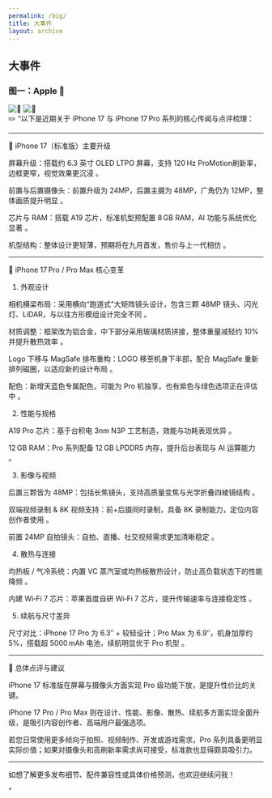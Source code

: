 ```yaml
---
permalink: /big/
title: 大事件
layout: archive
---
```

## 大事件

### 图一：Apple 🍎
![🍎](https://s21.ax1x.com/2025/07/12/pVlNFh9.jpg)
![🍎](https://s21.ax1x.com/2025/07/12/pVlNp0U.jpg)    
✏️ “以下是近期关于 iPhone 17 与 iPhone 17 Pro 系列的核心传闻与点评梳理：


---

📱 iPhone 17（标准版）主要升级

屏幕升级：搭载约 6.3 英寸 OLED LTPO 屏幕，支持 120 Hz ProMotion刷新率，边框更窄，视觉效果更沉浸  。

前置与后置摄像头：前置升级为 24MP，后置主摄为 48MP，广角仍为 12MP，整体画质提升明显  。

芯片与 RAM：搭载 A19 芯片，标准机型预配置 8 GB RAM，AI 功能与系统优化显著  。

机型结构：整体设计更轻薄，预期将在九月首发，售价与上一代相仿  。



---

🌟 iPhone 17 Pro / Pro Max 核心变革

1. 外观设计

相机横梁布局：采用横向“跑道式”大矩阵镜头设计，包含三颗 48MP 镜头、闪光灯、LiDAR，与以往方形模组设计完全不同  。

材质调整：框架改为铝合金，中下部分采用玻璃材质拼接，整体重量减轻约 10% 并提升散热效率  。

Logo 下移与 MagSafe 排布重构：LOGO 移至机身下半部，配合 MagSafe 重新排列磁圈，以适应新的设计布局  。

配色：新增天蓝色专属配色，可能为 Pro 机独享，也有紫色与绿色选项正在评估中  。


2. 性能与规格

A19 Pro 芯片：基于台积电 3nm N3P 工艺制造，效能与功耗表现优异  。

12 GB RAM：Pro 系列配备 12 GB LPDDR5 内存，提升后台表现与 AI 运算能力  。


3. 影像与视频

后置三颗皆为 48MP：包括长焦镜头，支持高质量变焦与光学折叠四棱镜结构  。

双端视频录制 & 8K 视频支持：前+后摄同时录制，具备 8K 录制能力，定位内容创作者使用  。

前置 24MP 自拍镜头：自拍、直播、社交视频需求更加清晰稳定  。


4. 散热与连接

均热板 / 气冷系统：内置 VC 蒸汽室或均热板散热设计，防止高负载状态下的性能降频  。

内建 Wi‑Fi 7 芯片：苹果首度自研 Wi‑Fi 7 芯片，提升传输速率与连接稳定性  。


5. 续航与尺寸差异

尺寸对比：iPhone 17 Pro 为 6.3″ + 较轻设计；Pro Max 为 6.9″，机身加厚约 5%，搭载超 5000 mAh 电池，续航明显优于 Pro 机型  。



---

🧠 总体点评与建议

iPhone 17 标准版在屏幕与摄像头方面实现 Pro 级功能下放，是提升性价比的关键。

iPhone 17 Pro / Pro Max 则在设计、性能、影像、散热、续航多方面实现全面升级，是吸引内容创作者、高端用户最强选项。

若您日常使用更多倾向于拍照、视频制作、开发或游戏需求，Pro 系列具备更明显实际价值；如果对摄像头和高刷新率需求尚可接受，标准款也显得颇具吸引力。



---

如想了解更多发布细节、配件兼容性或具体价格预测，也欢迎继续问我！



”